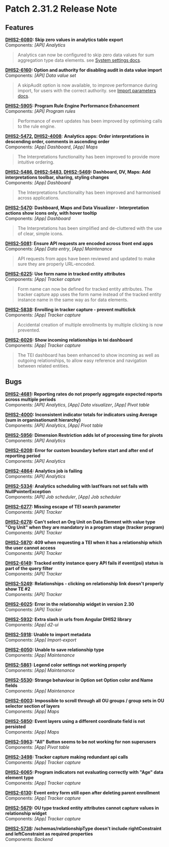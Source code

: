 # Patch 2.31.2 Release Note 


## Features


**[DHIS2-6080](https://jira.dhis2.org/browse/DHIS2-6080): Skip zero values in analytics table export**  
Components: _[API] Analytics_ 
> Analytics can now be configured to skip zero data values for sum aggregation type data elements. see [System settings docs](https://docs.dhis2.org/master/en/developer/html/webapi_system_settings.html).


**[DHIS2-6160](https://jira.dhis2.org/browse/DHIS2-6160): Option and authority for disabling audit in data value import**  
Components: _[API] Data value set_  
> A skipAudit option is now available, to improve performance during import, for users with the correct authority. see [Import parameters docs](https://docs.dhis2.org/master/en/developer/html/webapi_data_values.html#webapi_data_values_import_parameters).


**[DHIS2-5905](https://jira.dhis2.org/browse/DHIS2-5905): Program Rule Engine Performance Enhancement**  
Components: _[API] Program rules_ 
> Performance of event updates has been improved by optimising calls to the rule engine.

**[DHIS2-5472](https://jira.dhis2.org/browse/DHIS2-5472), [DHIS2-4008](https://jira.dhis2.org/browse/DHIS2-4008)**: **Analytics apps: Order interpretations in descending order, comments in ascending order**  
Components: _[App] Dashboard_, _[App] Maps_  
> The Interpretations functionality has been improved to provide more intuitive ordering.


**[DHIS2-5486](https://jira.dhis2.org/browse/DHIS2-5486), [DHIS2-5483](https://jira.dhis2.org/browse/DHIS2-5483), [DHIS2-5469](https://jira.dhis2.org/browse/DHIS2-5469): Dashboard, DV, Maps: Add interpretations toolbar, sharing, styling changes**  
Components: _[App] Dashboard_ 
> The Interpretations functionality has been improved and harmonised across applications.

**[DHIS2-5470](https://jira.dhis2.org/browse/DHIS2-5470): Dashboard, Maps and Data Visualizer - Interpretation actions show icons only, with hover tooltip**  
Components: _[App] Dashboard_  
> The Interpretations has been simplified and de-cluttered with the use of clear, simple icons.

**[DHIS2-5081](https://jira.dhis2.org/browse/DHIS2-5081): Ensure API requests are encoded across front end apps**  
Components: _[App] Data entry_, _[App] Maintenance_  
> API requests from apps have been reviewed and updated to make sure they are properly URL-encoded.  


**[DHIS2-6225](https://jira.dhis2.org/browse/DHIS2-6225): Use form name in tracked entity attributes**  
Components: _[App] Tracker capture_ 
> Form name can now be defined for tracked entity attributes. The tracker capture app uses the form name instead of the tracked entity instance name in the same way as for data elements.

**[DHIS2-5838](https://jira.dhis2.org/browse/DHIS2-5838): Enrolling in tracker capture - prevent multiclick**  
Components: _[App] Tracker capture_  
> Accidental creation of multiple enrollments by multiple clicking is now prevented.


**[DHIS2-6026](https://jira.dhis2.org/browse/DHIS2-6026): Show incoming relationships in tei dashboard**  
Components: _[App] Tracker capture_  
> The TEI dashboard has been enhanced to show incoming as well as outgoing relationships, to allow easy reference and navigation between related entities.


## Bugs


**[DHIS2-4681](https://jira.dhis2.org/browse/DHIS2-4681): Reporting rates do not properly aggregate expected reports across multiple periods**  
Components: _[API] Analytics_, _[App] Data visualizer_, _[App] Pivot table_  


**[DHIS2-4000](https://jira.dhis2.org/browse/DHIS2-4000): Inconsistent indicator totals for indicators using Average (sum in organisationunit hierarchy)**  
Components: _[API] Analytics_, _[App] Pivot table_  


**[DHIS2-5956](https://jira.dhis2.org/browse/DHIS2-5956): Dimension Restriction adds lot of processing time for pivots**  
Components: _[API] Analytics_  


**[DHIS2-6208](https://jira.dhis2.org/browse/DHIS2-6208): Error for custom boundary before start and after end of reporting period**  
Components: _[API] Analytics_ 


**[DHIS2-4864](https://jira.dhis2.org/browse/DHIS2-4864): Analytics job is failing**  
Components: _[API] Analytics_ 


**[DHIS2-5334](https://jira.dhis2.org/browse/DHIS2-5334): Analytics scheduling with lastYears not set fails with NullPointerException**  
Components: _[API] Job scheduler_, _[App] Job scheduler_ 


**[DHIS2-6277](https://jira.dhis2.org/browse/DHIS2-6277): Missing escape of TEI search parameter**  
Components: _[API] Tracker_ 


**[DHIS2-6278](https://jira.dhis2.org/browse/DHIS2-6278): Can't select an Org Unit on Data Element with value type "Org Unit" when they are mandatory in a program stage (tracker program)**  
Components: _[API] Tracker_ 


**[DHIS2-5870](https://jira.dhis2.org/browse/DHIS2-5870): 409 when requesting a TEI when it has a relationship which the user cannot access**  
Components: _[API] Tracker_ 


**[DHIS2-6149](https://jira.dhis2.org/browse/DHIS2-6149): Tracked entity instance query API fails if event(psi) status is part of the query filter**  
Components: _[API] Tracker_ 


**[DHIS2-5249](https://jira.dhis2.org/browse/DHIS2-5249): Relationships - clicking on relationship link doesn't properly show TE #2**  
Components: _[API] Tracker_ 


**[DHIS2-6025](https://jira.dhis2.org/browse/DHIS2-6025): Error in the relationship widget in version 2.30**  
Components: _[API] Tracker_ 


**[DHIS2-5932](https://jira.dhis2.org/browse/DHIS2-5932): Extra slash in urls from Angular DHIS2 library**  
Components: _[App] d2-ui_ 


**[DHIS2-5918](https://jira.dhis2.org/browse/DHIS2-5918): Unable to import metadata**  
Components: _[App] Import-export_  


**[DHIS2-6050](https://jira.dhis2.org/browse/DHIS2-6050): Unable to save relationship type**  
Components: _[App] Maintenance_ 


**[DHIS2-5861](https://jira.dhis2.org/browse/DHIS2-5861): Legend color settings not working properly**  
Components: _[App] Maintenance_ 


**[DHIS2-5530](https://jira.dhis2.org/browse/DHIS2-5530): Strange behaviour in Option set Option color and Name fields**  
Components: _[App] Maintenance_ 


**[DHIS2-6003](https://jira.dhis2.org/browse/DHIS2-6003): Impossible to scroll through all OU groups / group sets in OU selector section of layers**  
Components: _[App] Maps_ 


**[DHIS2-5850](https://jira.dhis2.org/browse/DHIS2-5850): Event layers using a different coordinate field is not persisted**  
Components: _[App] Maps_ 


**[DHIS2-5963](https://jira.dhis2.org/browse/DHIS2-5963): "All" Button seems to be not working for non superusers**  
Components: _[App] Pivot table_  


**[DHIS2-3498](https://jira.dhis2.org/browse/DHIS2-3498): Tracker capture making redundant api calls**  
Components: _[App] Tracker capture_ 


**[DHIS2-6065](https://jira.dhis2.org/browse/DHIS2-6065): Program indicators not evaluating correctly with "Age" data element type**  
Components: _[App] Tracker capture_ 


**[DHIS2-6130](https://jira.dhis2.org/browse/DHIS2-6130): Event entry form still open after deleting parent enrollment**  
Components: _[App] Tracker capture_ 


**[DHIS2-5679](https://jira.dhis2.org/browse/DHIS2-5679): OU type tracked entity attributes cannot capture values in relationship widget**  
Components: _[App] Tracker capture_ 


**[DHIS2-5738](https://jira.dhis2.org/browse/DHIS2-5738): /schemas/relationshipType doesn't include rightConstraint and leftConstraint as required properties**  
Components: _Backend_ 


